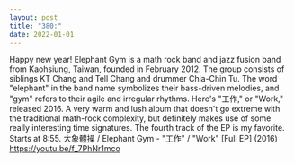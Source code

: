 ```yaml
---
layout: post
title: "380:"
date: 2022-01-01
---
```


Happy new year! Elephant Gym is a math rock band and jazz fusion band from Kaohsiung, Taiwan, founded in February 2012. The group consists of siblings KT Chang and Tell Chang and drummer Chia-Chin Tu. The word "elephant" in the band name symbolizes their bass-driven melodies, and "gym" refers to their agile and irregular rhythms. Here's "工作," or "Work," released 2016. A very warm and lush album that doesn't go extreme with the traditional math-rock complexity, but definitely makes use of some really interesting time signatures. The fourth track of the EP is my favorite. Starts at 8:55.
 大象體操 / Elephant Gym - "工作" / "Work" [Full EP] (2016)
https://youtu.be/f_7PhNr1mco
